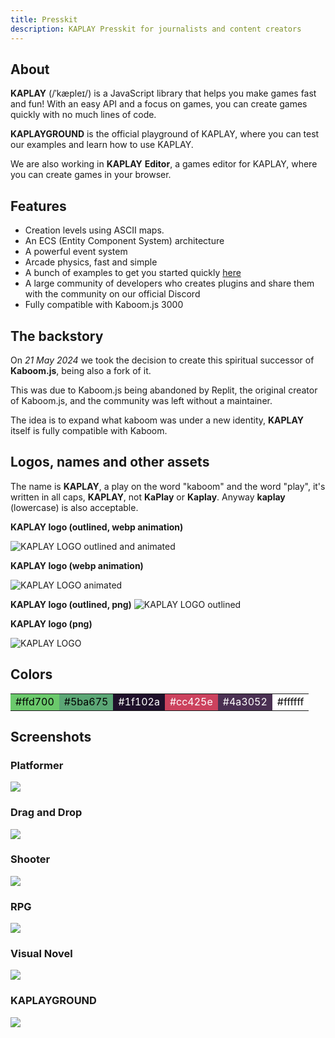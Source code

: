 ```yaml
---
title: Presskit
description: KAPLAY Presskit for journalists and content creators
---
```


## About

**KAPLAY** (/ˈkæpleɪ/) is a JavaScript library that helps you make games fast and fun! With an
easy API and a focus on games, you can create games quickly with no much
lines of code.

**KAPLAYGROUND** is the official playground of KAPLAY, where you can test our examples and learn how to use KAPLAY.

We are also working in **KAPLAY** **Editor**, a games editor for KAPLAY, where you can create games in your browser.

## Features

- Creation levels using ASCII maps.
- An ECS (Entity Component System) architecture
- A powerful event system
- Arcade physics, fast and simple
- A bunch of examples to get you started quickly [here](https://play.kaplayjs.com)
- A large community of developers who creates plugins and share them with the community on our official Discord
- Fully compatible with Kaboom.js 3000

## The backstory

On _21 May 2024_ we took the decision to create this spiritual successor of
**Kaboom.js**, being also a fork of it.

This was due to Kaboom.js being abandoned by Replit, the original creator of
Kaboom.js, and the community was left without a maintainer.

The idea is to expand what kaboom was under a new identity, **KAPLAY** itself is
fully compatible with Kaboom.

## Logos, names and other assets

The name is **KAPLAY**, a play on the word "kaboom" and the word "play", it's
written in all caps, **KAPLAY**, not **KaPlay** or **Kaplay**. Anyway **kaplay** (lowercase) is also acceptable.

**KAPLAY logo (outlined, webp animation)**

![KAPLAY LOGO outlined and animated](../assets/kaplay-o.webp)

**KAPLAY logo (webp animation)**

![KAPLAY LOGO animated](../assets/kaplay.webp)

**KAPLAY logo (outlined, png)**
![KAPLAY LOGO outlined](../assets/kaplay-o.png)

**KAPLAY logo (png)**

![KAPLAY LOGO](../assets/kaplay.png)

## Colors

<table>
  <tr>
    <td style="background-color: #6bc96c; color: #000000;">#ffd700</td>
    <td style="background-color: #5ba675; color: #000000;">#5ba675</td>
    <td style="background-color: #1f102a; color: #ffffff;">#1f102a</td>
    <td style="background-color: #cc425e; color: #ffffff;">#cc425e</td>
    <td style="background-color: #4a3052; color: #ffffff;">#4a3052</td>
    <td style="background-color: #ffffff; color: #000000;">#ffffff</td>
</tr>
</table>

## Screenshots

### Platformer

![](../assets/2024-06-10-15-51-54.png)

### Drag and Drop

![](../assets/2024-06-10-15-48-20.png)

### Shooter

![](../assets/2024-06-10-15-53-05.png)

### RPG

![](../assets/2024-06-10-15-53-26.png)

### Visual Novel

![](../assets/2024-06-10-15-55-16.png)

### KAPLAYGROUND

![](../assets/2024-06-10-15-56-25.png)
